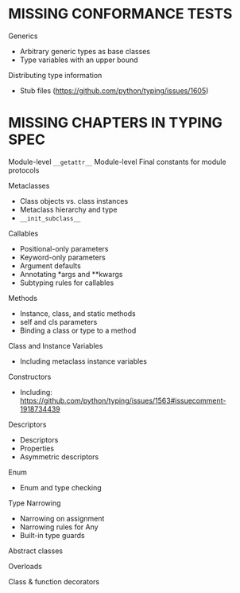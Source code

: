 # MISSING CONFORMANCE TESTS

Generics
 - Arbitrary generic types as base classes
 - Type variables with an upper bound

Distributing type information
 - Stub files (https://github.com/python/typing/issues/1605)


# MISSING CHAPTERS IN TYPING SPEC

Module-level `__getattr__`
Module-level Final constants for module protocols

Metaclasses
* Class objects vs. class instances
* Metaclass hierarchy and type
* `__init_subclass__`

Callables
* Positional-only parameters
* Keyword-only parameters
* Argument defaults
* Annotating *args and **kwargs
* Subtyping rules for callables

Methods
* Instance, class, and static methods
* self and cls parameters
* Binding a class or type to a method

Class and Instance Variables
* Including metaclass instance variables

Constructors
* Including: https://github.com/python/typing/issues/1563#issuecomment-1918734439

Descriptors
* Descriptors
* Properties
* Asymmetric descriptors

Enum
* Enum and type checking

Type Narrowing
* Narrowing on assignment
* Narrowing rules for Any
* Built-in type guards

Abstract classes

Overloads

Class & function decorators


